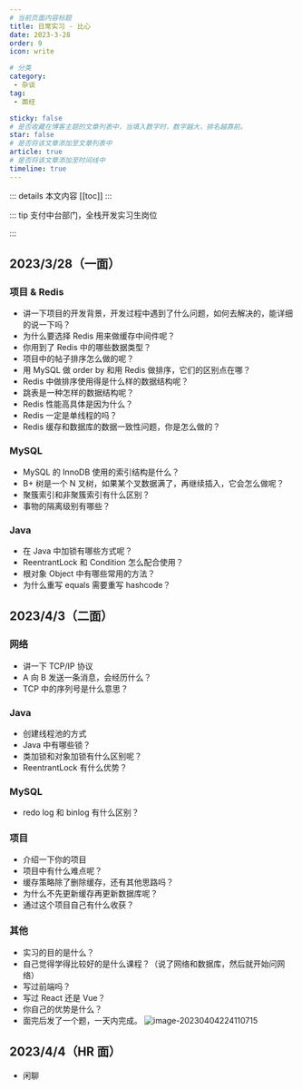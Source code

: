 ```yaml
---
# 当前页面内容标题
title: 日常实习 - 比心
date: 2023-3-28
order: 9
icon: write

# 分类
category:
 - 杂谈
tag:
 - 面经

sticky: false
# 是否收藏在博客主题的文章列表中，当填入数字时，数字越大，排名越靠前。
star: false
# 是否将该文章添加至文章列表中
article: true
# 是否将该文章添加至时间线中
timeline: true
---
```


::: details 本文内容
[[toc]]
:::

::: tip 支付中台部门，全栈开发实习生岗位

:::

## 2023/3/28（一面）

### 项目 & Redis

- 讲一下项目的开发背景，开发过程中遇到了什么问题，如何去解决的，能详细的说一下吗？
- 为什么要选择 Redis 用来做缓存中间件呢？
- 你用到了 Redis 中的哪些数据类型？
- 项目中的帖子排序怎么做的呢？
- 用 MySQL 做 order by 和用 Redis 做排序，它们的区别点在哪？
- Redis 中做排序使用得是什么样的数据结构呢？
- 跳表是一种怎样的数据结构呢？
- Redis 性能高具体是因为什么？
- Redis 一定是单线程的吗？
- Redis 缓存和数据库的数据一致性问题，你是怎么做的？

### MySQL

- MySQL 的 InnoDB 使用的索引结构是什么？
- B+ 树是一个 N 叉树，如果某个叉数据满了，再继续插入，它会怎么做呢？
- 聚簇索引和非聚簇索引有什么区别？
- 事物的隔离级别有哪些？

### Java

- 在 Java 中加锁有哪些方式呢？
- ReentrantLock 和 Condition 怎么配合使用？
- 根对象 Object 中有哪些常用的方法？
- 为什么重写 equals 需要重写 hashcode？


## 2023/4/3（二面）

### 网络

- 讲一下 TCP/IP 协议
- A 向 B 发送一条消息，会经历什么？
- TCP 中的序列号是什么意思？

### Java

- 创建线程池的方式
- Java 中有哪些锁？
- 类加锁和对象加锁有什么区别呢？
- ReentrantLock 有什么优势？

### MySQL

- redo log 和 binlog 有什么区别？

### 项目

- 介绍一下你的项目
- 项目中有什么难点呢？
- 缓存策略除了删除缓存，还有其他思路吗？
- 为什么不先更新缓存再更新数据库呢？
- 通过这个项目自己有什么收获？

### 其他

- 实习的目的是什么？
- 自己觉得学得比较好的是什么课程？（说了网络和数据库，然后就开始问网络）
- 写过前端吗？
- 写过 React 还是 Vue？
- 你自己的优势是什么？
- 面完后发了一个题，一天内完成。
    ![image-20230404224110715](https://run-notes.oss-cn-beijing.aliyuncs.com/notes/202304072309794.png)

## 2023/4/4（HR 面）

- 闲聊